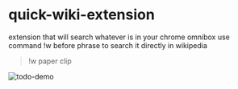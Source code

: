 # quick-wiki-extension
extension that will search whatever is in your chrome omnibox
use command !w before phrase to search it directly in wikipedia
> !w paper clip


![todo-demo](https://github.com/alexshelto/quick-wiki-extension/blob/master/gifs/todo.gif)


